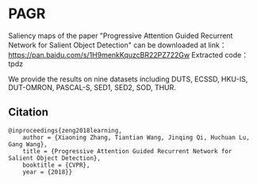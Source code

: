# PAGR

Saliency maps of the paper "Progressive Attention Guided Recurrent Network for Salient Object Detection" can be downloaded at 
link：https://pan.baidu.com/s/1H9menkKquzcBR22PZ722Gw 
Extracted code：tpdz

We provide the results on nine datasets including DUTS, ECSSD, HKU-IS, DUT-OMRON, PASCAL-S, SED1, SED2, SOD, THUR.
## Citation
```
@inproceedings{zeng2018learning,
    author = {Xiaoning Zhang, Tiantian Wang, Jinqing Qi, Huchuan Lu, Gang Wang},
    title = {Progressive Attention Guided Recurrent Network for Salient Object Detection},
    booktitle = {CVPR},
    year = {2018}}
```
